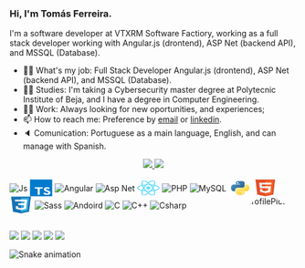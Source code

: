 ### Hi, I'm Tomás Ferreira.
I'm a software developer at VTXRM Software Factiory, working as a full stack developer working with Angular.js (drontend), ASP Net (backend API), and MSSQL (Database).

<!--
**TomasRamosFerreira/TomasRamosFerreira** is a ✨ _special_ ✨ repository because its `README.md` (this file) appears on your GitHub profile.

Here are some ideas to get you started:

-->

- 👨‍💻 What's my job: Full Stack Developer Angular.js (drontend), ASP Net (backend API), and MSSQL (Database).
- 👨‍🎓 Studies: I'm taking a Cybersecurity master degree at Polytecnic Institute of Beja, and I have a degree in Computer Engineering.
- 👨‍🏭 Work: Always looking for new oportunities, and experiences;
- 📫 How to reach me: Preference by <a href="mailto:tomasrferreira2@gmail.com">email</a> or <a href="https://www.linkedin.com/in/tomasferreira-01/">linkedin</a>.
- 🔈  Comunication: Portuguese as a main language, English, and can manage with Spanish.
<!--
- 👯 I’m looking to collaborate on ...
- 🤔 I’m looking for help with ...
- 💬 Ask me about ...
- 📫 How to reach me: ...
- 😄 Pronouns: ...
- ⚡ Fun fact: ...
-->

<!-- GitHub Stats & Most used Languages -->
<div align="center">
  <a href="https://github.com/TomasRamosFerreira">
    <img height="180em" src="https://github-readme-stats.vercel.app/api?username=tomasferreira&show_icons=true&theme=dracula&include_all_commits=true&count_private=true"/>
    <img height="180em" src="https://github-readme-stats.vercel.app/api/top-langs/?username=tomasferreira&layout=compact&langs_count=7&theme=dracula"/>
  </a>
</div>
 <!-- Most used Languages & Profile pic -->
<div style="display: inline_block"><br>
  <!-- Language Icons(https://devicon.dev) -->
  <img align="center" alt="Js" height="30" width="40" src="https://cdn.jsdelivr.net/gh/devicons/devicon/icons/javascript/javascript-plain.svg">
  <img align="center" alt="Ts" height="30" width="40" src="https://raw.githubusercontent.com/devicons/devicon/master/icons/typescript/typescript-plain.svg">
  <img align="center" alt="Angular" height="30" width="40" src="https://cdn.jsdelivr.net/gh/devicons/devicon/icons/angularjs/angularjs-plain.svg">     
  <img align="center" alt="Asp Net" height="30" width="40" src="https://cdn.jsdelivr.net/gh/devicons/devicon/icons/dotnetcore/dotnetcore-original.svg">
  <img align="center" alt="React" height="30" width="40" src="https://raw.githubusercontent.com/devicons/devicon/master/icons/react/react-original.svg">
  <img align="center" alt="PHP" width="40" src="https://cdn.jsdelivr.net/gh/devicons/devicon/icons/php/php-plain.svg" />
  <img align="center" alt="MySQL" width="40" src="https://cdn.jsdelivr.net/gh/devicons/devicon/icons/mysql/mysql-original-wordmark.svg" />
  <img align="center" alt="Python" height="30" width="40" src="https://raw.githubusercontent.com/devicons/devicon/master/icons/python/python-original.svg">
  <img align="center" alt="HTML" height="30" width="40" src="https://raw.githubusercontent.com/devicons/devicon/master/icons/html5/html5-original.svg">
  <img align="center" alt="CSS" height="30" width="40" src="https://raw.githubusercontent.com/devicons/devicon/master/icons/css3/css3-original.svg">
  <img align="center" alt="Sass" height="30" width="40" src="https://cdn.jsdelivr.net/gh/devicons/devicon/icons/sass/sass-original.svg">
  <img align="center" alt="Andoird" height="30" width="40" src="https://cdn.jsdelivr.net/gh/devicons/devicon/icons/android/android-plain.svg" />
  <img align="center" alt="C" height="30" width="40" src="https://cdn.jsdelivr.net/gh/devicons/devicon/icons/c/c-line.svg" />
  <img align="center" alt="C++" height="30" width="40" src="https://cdn.jsdelivr.net/gh/devicons/devicon/icons/cplusplus/cplusplus-line.svg" />
  <img align="center" alt="Csharp" height="30" width="40"  src="https://cdn.jsdelivr.net/gh/devicons/devicon/icons/csharp/csharp-line.svg" />
       
  <!-- Profile Pic -->
  <img align="right" alt="profilePicture" height="150" style="max-width: 100%; border-radius: 50%;" src="https://avatars.githubusercontent.com/u/64753278?v=4">
</div>
  
  ##
 
<!-- Social media(https://dev.to/envoy_/150-badges-for-github-pnk) -->
<div>
  <!-- Youtube -->
  <!--<a href="https://www.youtube.com/channel/UC_-uuuZbY0AAt9CViNzvc-Q" target="_blank"><img src="https://img.shields.io/badge/YouTube-FF0000?style=for-the-badge&logo=youtube&logoColor=white"></a>-->
  <!-- Facebook -->
  <a href="https://www.facebook.com/tomasrferreira" target="_blank"><img src="https://img.shields.io/badge/Facebook-1877F2?style=for-the-badge&logo=facebook&logoColor=white"></a>
  <!-- Instagram -->
  <a href="https://www.instagram.com/tom_r_f/" target="_blank"><img src="https://img.shields.io/badge/-Instagram-%23E4405F?style=for-the-badge&logo=instagram&logoColor=white"></a>
  <!-- Twitch -->
 	<!--<a href="https://www.twitch.tv/rafaballerinii" target="_blank"><img src="https://img.shields.io/badge/Twitch-9146FF?style=for-the-badge&logo=twitch&logoColor=white" target="_blank"></a>-->
  <!-- Discord -->
 <a href="https://discordapp.com/users/321325440633536523" target="_blank"><img src="https://img.shields.io/badge/Discord-7289DA?style=for-the-badge&logo=discord&logoColor=white"></a>
  <!-- Mail -->
  <a href="mailto:tomasrferreira2@gmail.com" target="_blank"><img src="https://img.shields.io/badge/Gmail-D14836?style=for-the-badge&logo=gmail&logoColor=white"></a>
  <!-- Linkdin -->
  <a href="https://www.linkedin.com/in/tomasferreira-01/" target="_blank"><img src="https://img.shields.io/badge/-LinkedIn-%230077B5?style=for-the-badge&logo=linkedin&logoColor=white"></a> 
 
  <!-- Snake Animation of Commits -->
  ![Snake animation](https://github.com/TomasRamosFerreira/TomasRamosFerreira/blob/output/github-contribution-grid-snake.svg)
 
</div>
